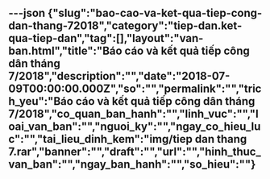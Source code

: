 ---json
{"slug":"bao-cao-va-ket-qua-tiep-cong-dan-thang-72018","category":"tiep-dan.ket-qua-tiep-dan","tag":[],"layout":"van-ban.html","title":"Báo cáo và kết quả tiếp công dân tháng 7/2018","description":"","date":"2018-07-09T00:00:00.000Z","so":"","permalink":"","trich_yeu":"Báo cáo và kết quả tiếp công dân tháng 7/2018","co_quan_ban_hanh":"","linh_vuc":"","loai_van_ban":"","nguoi_ky":"","ngay_co_hieu_luc":"","tai_lieu_dinh_kem":"img/tiep dan thang 7.rar","banner":"","draft":"","url":"","hinh_thuc_van_ban":"","ngay_ban_hanh":"","so_hieu":""}
---
